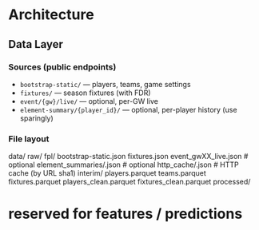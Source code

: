 # Architecture

## Data Layer

### Sources (public endpoints)
- `bootstrap-static/` — players, teams, game settings
- `fixtures/` — season fixtures (with FDR)
- `event/{gw}/live/` — optional, per-GW live
- `element-summary/{player_id}/` — optional, per-player history (use sparingly)

### File layout
data/
raw/
fpl/
bootstrap-static.json
fixtures.json
event_gwXX_live.json         # optional
element_summaries/.json     # optional
http_cache/.json              # HTTP cache (by URL sha1)
interim/
players.parquet
teams.parquet
fixtures.parquet
players_clean.parquet
fixtures_clean.parquet
processed/
# reserved for features / predictions
